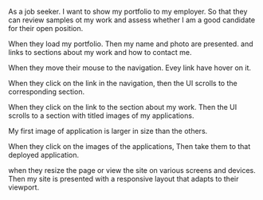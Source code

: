 As a job seeker.
I want to show my portfolio to my employer.
So that they can review samples ot my work and assess whether I am a good candidate for their open position.

When they load my portfolio. Then my name and photo are presented. and links to sections about my work and how to contact me. 

When they move their mouse to the navigation. Evey link have hover on it.

When they click on the link in the navigation, then the UI scrolls to the corresponding section.

When they click on the link to the section about my work. Then the UI scrolls to a section with titled images of my applications.

My first image of application is larger in size than the others.

When they click on the images of the applications, Then take them to that deployed application.

when they resize the page or view the site on various screens and devices. Then my site is presented with a responsive layout that adapts to their viewport.
